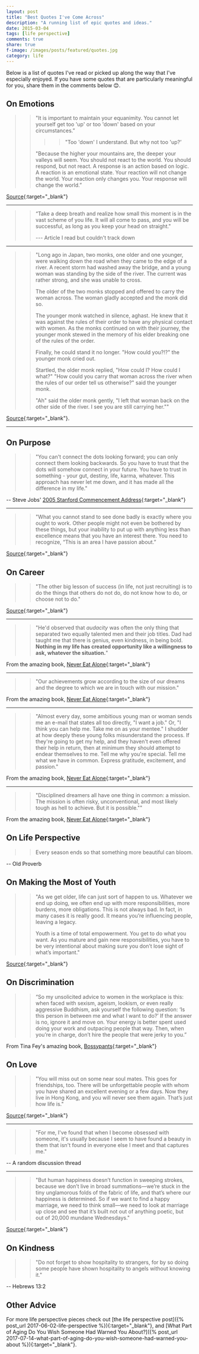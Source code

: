 ```yaml
---
layout: post
title: "Best Quotes I've Come Across"
description: "A running list of epic quotes and ideas."
date: 2015-03-04
tags: [life perspective]
comments: true
share: true
f-image: /images/posts/featured/quotes.jpg
category: life
--- 
```


Below is a list of quotes I've read or picked up along the way that I've especially enjoyed. If you have some quotes that are particularly meaningful for you, share them in the comments below 😊.

## On Emotions

> > "It is important to maintain your equanimity. You cannot let yourself get too 'up' or too 'down' based on your circumstances.” 
> > 
> > > > "Too 'down' I understand. But why not too 'up?’
> > 
> > "Because the higher your mountains are, the deeper your valleys will seem. You should not react to the world. You should respond, but not react. A response is an action based on logic. A reaction is an emotional state. Your reaction will not change the world. Your reaction only changes you. Your response will change the world.” 
> > 

[Source](http://www.humansofnewyork.com/post/63389971773/it-is-important-to-maintain-your-equanimity-you){:target="_blank"}

----------

> > “Take a deep breath and realize how small this moment is in the vast scheme of you life. It will all come to pass, and you will be successful, as long as you keep your head on straight."
> > 
> > --- Article I read but couldn't track down

----------

> > "Long ago in Japan, two monks, one older and one younger, were walking down the road when they came to the edge of a river. A recent storm had washed away the bridge, and a young woman was standing by the side of the river. The current was rather strong, and she was unable to cross. 
> > 
> > The older of the two monks stopped and offered to carry the woman across. The woman gladly accepted and the monk did so. 
> > 
> > The younger monk watched in silence, aghast. He knew that it was against the rules of their order to have any physical contact with women. As the monks continued on with their journey, the younger monk stewed in the memory of his elder breaking one of the rules of the order. 
> > 
> > Finally, he could stand it no longer. "How could you?!?" the younger monk cried out. 
> > 
> > Startled, the older monk replied, "How could I? How could I what?"
"How could you carry that woman across the river when the rules of our order tell us otherwise?" said the younger monk. 
> > 
> > "Ah" said the older monk gently, "I left that woman back on the other side of the river. I see you are still carrying her.""

[Source](https://books.google.it/books?id=PEPjKxhqEAIC&pg=PA209&lpg=PA209&dq=Monks+crossing+river+---+I+stopped+carrying+two+hours+ago+why+are+you+still+carrying+her?&source=bl&ots=lyFK57POzy&sig=f6pfyqegXC-ux-qY4JGLdPXRA_0&hl=en&sa=X&ved=0ahUKEwiogK27rNHVAhUQKlAKHS2GB_gQ6AEIRzAJ#v=onepage&q=Monks%20crossing%20river%20---%20I%20stopped%20carrying%20two%20hours%20ago%20why%20are%20you%20still%20carrying%20her%3F&f=false){:target="_blank"}.

----

## On Purpose
> > "You can't connect the dots looking forward; you can only connect them looking backwards. So you have to trust that the dots will somehow connect in your future. You have to trust in something - your gut, destiny, life, karma, whatever. This approach has never let me down, and it has made all the difference in my life."
> > 

-- Steve Jobs' [2005 Stanford Commencement Address](https://www.youtube.com/watch?v=UF8uR6Z6KLc){:target="_blank"}


----------

> > "What you cannot stand to see done badly is exactly where you ought to work. Other people might not even be bothered by these things, but your inability to put up with anything less than excellence means that you have an interest there. You need to recognize, “This is an area I have passion about.”
> > 

[Source](http://www.huffingtonpost.com/2012/11/16/your-life-purpose-td-jakes_n_2093261.html?utm_hp_ref=own-experts){:target="_blank"}

## On Career
> > "The other big lesson of success (in life, not just recruiting) is to do the things that others do not do, do not know how to do, or choose not to do."
> > 

[Source](https://www.amazon.com/gp/product/0984183523/ref=as_li_tl?ie=UTF8&camp=1789&creative=9325&creativeASIN=0984183523&linkCode=as2&tag=amazon05b3-20&linkId=d64f0f84454fb93b8e77740284a61f6b){:target="_blank"}

----------

> > "He'd observed that _audacity_ was often the only thing that separated two equally talented men and their job titles. Dad had taught me that there is genius, even kindness, in being bold. __Nothing in my life has created opportunity like a willingness to ask, whatever the situation.__"
> > 

From the amazing book, [Never Eat Alone](https://www.amazon.com/gp/product/0385346654/ref=as_li_tl?ie=UTF8&camp=1789&creative=9325&creativeASIN=0385346654&linkCode=as2&tag=amazon05b3-20&linkId=1706f9e5a54e390907fd9b57cb5b6bad){:target="_blank"}

----------

> > "Our achievements grow according to the size of our dreams and the degree to which we are in touch with our mission."
> > 

From the amazing book, [Never Eat Alone](https://www.amazon.com/gp/product/0385346654/ref=as_li_tl?ie=UTF8&camp=1789&creative=9325&creativeASIN=0385346654&linkCode=as2&tag=amazon05b3-20&linkId=1706f9e5a54e390907fd9b57cb5b6bad){:target="_blank"}

----------

> > "Almost every day, some ambitious young man or woman sends me an e-mail that states all too directly, "I want a job." Or, "I think you can help me. Take me on as your mentee." I shudder at how deeply these young folks misunderstand the process. If they're going to get my help, and they haven't even offered their help in return, then at minimum they should attempt to endear themselves to me. Tell me why you're special. Tell me what we have in common. Express gratitude, excitement, and passion."
> > 

From the amazing book, [Never Eat Alone](https://www.amazon.com/gp/product/0385346654/ref=as_li_tl?ie=UTF8&camp=1789&creative=9325&creativeASIN=0385346654&linkCode=as2&tag=amazon05b3-20&linkId=1706f9e5a54e390907fd9b57cb5b6bad){:target="_blank"}

----------

> > "Disciplined dreamers all have one thing in common: a mission. The mission is often risky, unconventional, and most likely tough as hell to achieve. But it is possible.""
> > 

From the amazing book, [Never Eat Alone](https://www.amazon.com/gp/product/0385346654/ref=as_li_tl?ie=UTF8&camp=1789&creative=9325&creativeASIN=0385346654&linkCode=as2&tag=amazon05b3-20&linkId=1706f9e5a54e390907fd9b57cb5b6bad){:target="_blank"}

## On Life Perspective
> > Every season ends so that something more beautiful can bloom.
> >

-- Old Proverb

## On Making the Most of Youth

> > "As we get older, life can just sort of happen to us. Whatever we end up doing, we often end up with more responsibilities, more burdens, more obligations. This is not always bad. In fact, in many cases it is really good. It means you’re influencing people, leaving a legacy.
> > 
> > Youth is a time of total empowerment. You get to do what you want. As you mature and gain new responsibilities, you have to be very intentional about making sure you don’t lose sight of what’s important."
> >

[Source](https://convergemagazine.com/travel-young-5278/){:target="_blank"}

## On Discrimination

> >  “So my unsolicited advice to women in the workplace is this: when faced with sexism, ageism, lookism, or even really aggressive Buddhism, ask yourself the following question: ‘Is this person in between me and what I want to do?’ If the answer is no, ignore it and move on. Your energy is better spent used doing your work and outpacing people that way. Then, when you’re in charge, don’t hire the people that were jerky to you.”
> > 

From Tina Fey's amazing book, [Bossypants](https://www.amazon.com/gp/product/0316056898/ref=as_li_tl?ie=UTF8&camp=1789&creative=9325&creativeASIN=0316056898&linkCode=as2&tag=amazon05b3-20&linkId=f5b4bd9fac75e8d1ffd50f7dfe3f246c){:target="_blank"}

## On Love

> > "You will miss out on some near soul mates. This goes for friendships, too. There will be unforgettable people with whom you have shared an excellent evening or a few days. Now they live in Hong Kong, and you will never see them again. That’s just how life is."
> > 

[Source](https://www.nytimes.com/2014/03/01/opinion/sunday/what-you-learn-in-your-40s.html){:target="_blank"}

----------

> > "For me, I've found that when I become obsessed with someone, it's usually because I seem to have found a beauty in them that isn't found in everyone else I meet and that captures me."
> > 

-- A random discussion thread

----------

> > "But human happiness doesn’t function in sweeping strokes, because we don’t live in broad summations—we’re stuck in the tiny unglamorous folds of the fabric of life, and that’s where our happiness is determined. So if we want to find a happy marriage, we need to think small—we need to look at marriage up close and see that it’s built not out of anything poetic, but out of 20,000 mundane Wednesdays."
> > 

[Source](https://waitbutwhy.com/2014/02/pick-life-partner-part-2.html){:target="_blank"}

## On Kindness
> > "Do not forget to show hospitality to strangers, for by so doing some people have shown hospitality to angels without knowing it." 
> >
-- Hebrews 13:2

## Other Advice 

For more life perspective pieces check out [the life perspective post]({% post_url 2017-06-02-life-perspective %}){:target="_blank"}, and [What Part of Aging Do You Wish Someone Had Warned You About?]({% post_url 2017-07-14-what-part-of-aging-do-you-wish-someone-had-warned-you-about %}){:target="_blank"}.
